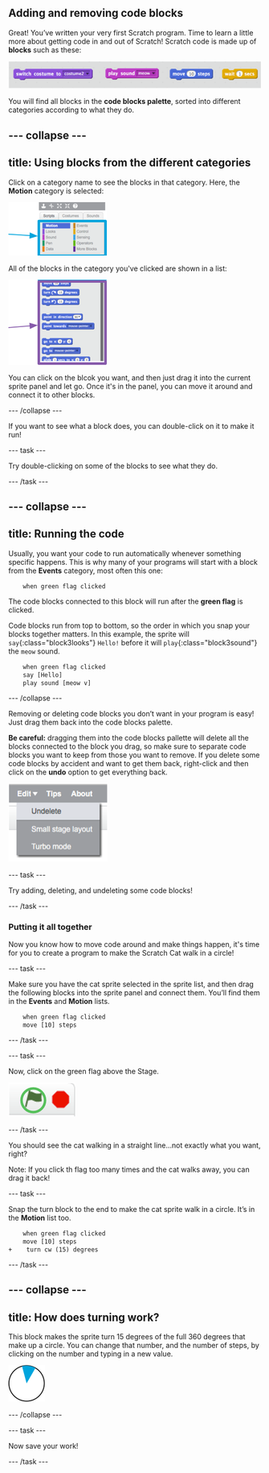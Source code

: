 ## Adding and removing code blocks

Great! You’ve written your very first Scratch program. Time to learn a little more about getting code in and out of Scratch! Scratch code is made up of **blocks** such as these:

![](images/code1.png)

You will find all blocks in the **code blocks palette**, sorted into different categories according to what they do.

--- collapse ---
---
title: Using blocks from the different categories
---

Click on a category name to see the blocks in that category. Here, the **Motion** category is selected:

![](images/code2a.png)

All of the blocks in the category you've clicked are shown in a list:

![](images/code2b.png)

You can click on the blcok you want, and then just drag it into the current sprite panel and let go. Once it's in the panel, you can move it around and connect it to other blocks.

--- /collapse --- 

If you want to see what a block does, you can double-click on it to make it run!

--- task ---

Try double-clicking on some of the blocks to see what they do.

--- /task ---

--- collapse ---
---
title: Running the code
---

Usually, you want your code to run automatically whenever something specific happens. This is why many of your programs will start with a block from the **Events** category, most often this one: 

```blocks3
    when green flag clicked
```

The code blocks connected to this block will run after the **green flag** is clicked.

Code blocks run from top to bottom, so the order in which you snap your blocks together matters. In this example, the sprite will `say`{:class="block3looks"} `Hello!` before it will `play`{:class="block3sound"} the `meow` sound. 

```blocks3
    when green flag clicked
    say [Hello]
    play sound [meow v]
```

--- /collapse ---

Removing or deleting code blocks you don’t want in your program is easy! Just drag them back into the code blocks palette.

**Be careful:** dragging them into the code blocks pallette will delete all the blocks connected to the block you drag, so make sure to separate code blocks you want to keep from those you want to remove. If you delete some code blocks by accident and want to get them back, right-click and then click on the **undo** option to get everything back.

![](images/code6.png)

--- task ---

Try adding, deleting, and undeleting some code blocks! 

--- /task ---

### Putting it all together

Now you know how to move code around and make things happen, it's time for you to create a program to make the Scratch Cat walk in a circle!

--- task ---

Make sure you have the cat sprite selected in the sprite list, and then drag the following blocks into the sprite panel and connect them. You’ll find them in the **Events** and **Motion** lists.

```blocks3
    when green flag clicked
    move [10] steps
``` 

--- /task ---

--- task ---

Now, click on the green flag above the Stage. 

![](images/code7.png)

--- /task ---

You should see the cat walking in a straight line...not exactly what you want, right?

Note: If you click th flag too many times and the cat walks away, you can drag it back!  

--- task ---

Snap the turn block to the end to make the cat sprite walk in a circle. It’s in the **Motion** list too. 

```blocks3
    when green flag clicked
    move [10] steps
+    turn cw (15) degrees
```

--- /task ---

--- collapse ---
---
title: How does turning work?
---

This block makes the sprite turn 15 degrees of the full 360 degrees that make up a circle. You can change that number, and the number of steps, by clicking on the number and typing in a new value.

![](images/code9.png)

--- /collapse ---

--- task ---

Now save your work!

--- /task ---